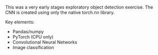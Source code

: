 This was a very early stages exploratory object detection exercise. The CNN is created using only the native torch.nn library. 

Key elements:
- Pandas/numpy
- PyTorch (CPU only)
- Convolutional Neural Networks
- Image classification
